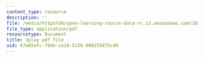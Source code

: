 ```yaml
---
content_type: resource
description: ''
file: /media/https%3A/open-learning-course-data-rc.s3.amazonaws.com/18-06sc-linear-algebra-fall-2011/67e85afc79dece185c29098155875c49_RWvi4Vx4CDc.pdf
file_type: application/pdf
resourcetype: Document
title: 3play pdf file
uid: 67e85afc-79de-ce18-5c29-098155875c49
---
```

